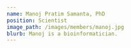 ```yaml
---
name: Manoj Pratim Samanta, PhD
position: Scientist
image_path: /images/members/manoj.jpg
blurb: Manoj is a bioinformatician.
---
```

